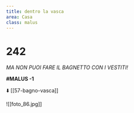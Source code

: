 ```yaml
---
title: dentro la vasca
area: Casa
class: malus
---
```

# 242
_MA NON PUOI FARE IL BAGNETTO CON I VESTITI!_

**#MALUS -1**

⬇️ [[57-bagno-vasca]]

![[foto_86.jpg]]